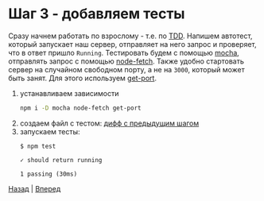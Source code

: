 # Шаг 3 - добавляем тесты

Сразу начнем работать по взрослому - т.е. по [TDD](https://en.wikipedia.org/wiki/Test-driven_development).
Напишем автотест, который запускает наш сервер, отправляет на него запрос и проверяет, что в ответ пришло `Running`.
Тестировать будем с помощью [mocha](https://mochajs.org/), отправлять запрос с помощью [node-fetch](https://github.com/bitinn/node-fetch).
Также удобно стартовать сервер на случайном свободном порту, а не на `3000`, который может быть занят. Для этого используем [get-port](https://github.com/sindresorhus/get-port).

1. устанавливаем зависимости
   ```bash
   npm i -D mocha node-fetch get-port
   ```
2. создаем файл с тестом: [дифф с предыдущим шагом](https://github.com/vitalets/alice-workshop/compare/step2...step3)
3. запускаем тесты:
   ```
   $ npm test

   ✓ should return running

   1 passing (30ms)
   ```

[Назад](https://github.com/vitalets/alice-workshop/tree/step2) | [Вперед](https://github.com/vitalets/alice-workshop/tree/step4)
